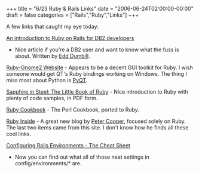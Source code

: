 +++
title = "6/23 Ruby & Rails Links"
date = "2006-06-24T02:00:00-00:00"
draft = false
categories = ["Rails","Ruby","Links"]
+++

A few links that caught my eye today:

[An introduction to Ruby on Rails for DB2 developers](http://www-128.ibm.com/developerworks/db2/library/techarticle/dm-0606dumbill/)
- Nice article if you're a DB2 user and want to know what the fuss is
about. Written by [Edd Dumbill](http://usefulinc.com/edd).

[Ruby-Gnome2 Website](http://ruby-gnome2.sourceforge.jp/) - Appears to
be a decent GUI toolkit for Ruby. I wish someone would get QT's Ruby
bindings working on Windows. The thing I miss most about Python is
[PyQT](http://www.riverbankcomputing.co.uk/pyqt/).

[Sapphire in Steel: The Little Book of Ruby](http://www.sapphiresteel.com/The-Little-Book-Of-Ruby) - Nice
introduction to Ruby with plenty of code samples, in PDF form.

[Ruby Cookbook](http://pleac.sourceforge.net/pleac_ruby/index.html) -
The Perl Cookbook, ported to Ruby.

[Ruby Inside](http://www.rubyinside.com/) - A great new blog by [Peter
Cooper](petercooper.co.uk), focused solely on Ruby. The last two items
came from this site. I don't know how he finds all these cool links.

[Configuring Rails Environments - The Cheat Sheet](http://glu.ttono.us/articles/2006/05/22/configuring-rails-environments-the-cheat-sheet)
- Now you can find out what all of those neat settings in
config/environments/\* are.
